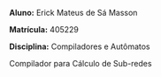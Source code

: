 **Aluno:** Erick Mateus de Sá Masson

**Matrícula:** 405229

**Disciplina:** Compiladores e Autômatos



Compilador para Cálculo de Sub-redes
